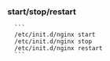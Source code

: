 ### start/stop/restart

      ```
      /etc/init.d/nginx start
      /etc/init.d/nginx stop
      /etc/init.d/nginx restart
      ```
      
